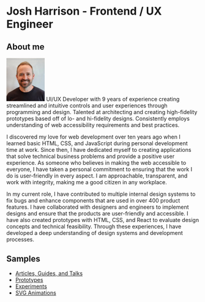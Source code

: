 # Josh Harrison - Frontend / UX Engineer

## About me

<img class="photo" src="./assets/images/photo.jpg" width="100" />
UI/UX Developer with 9 years of experience creating streamlined and intuitive controls and user experiences through programming and design. Talented at architecting and creating high-fidelity prototypes based off of lo- and hi-fidelity designs. Consistently employs understanding of web accessibility requirements and best practices.

I discovered my love for web development over ten years ago when I learned basic HTML, CSS, and JavaScript during personal development time at work. Since then, I have dedicated myself to creating applications that solve technical business problems and provide a positive user experience.
As someone who believes in making the web accessible to everyone, I have taken a personal commitment to ensuring that the work I do is user-friendly in every aspect. I am approachable, transparent, and work with integrity, making me a good citizen in any workplace.

In my current role, I have contributed to multiple internal design systems to fix bugs and enhance components that are used in over 400 product features. I have collaborated with designers and engineers to implement designs and ensure that the products are user-friendly and accessible. I have also created prototypes with HTML, CSS, and React to evaluate design concepts and technical feasibility. Through these experiences, I have developed a deep understanding of design systems and development processes.


## Samples
* [Articles, Guides, and Talks](./media/)
* [Prototypes](./prototypes/)
* [Experiments](./experiments/)
* [SVG Animations](./animations/)
